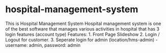 # hospital-management-system
 This is Hospital Management System Hospital management system is one of the best software that manages various activities in hospital that has 3 login features (account type) Features: 1. Front Page Slideshow 2. Login / Logout for customer. 3. Seperate login for admin (location/hms-admin) - username: admin, password: admin
